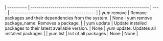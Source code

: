 | ---------- | ------------------------------------------------------------ | ---- | ------------------------------------------- |
| yum remove | Remove packages and their dependencies from the system.      | None | yum remove package_name: Removes a package. |
| yum update | Update installed packages to their latest available version. | None | yum update: Updates all installed packages  |
| yum list   | lsit of all packages                                         | None | None                                        |